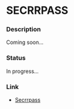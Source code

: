 # SECRRPASS

### Description

Coming soon...

### Status

In progress...

### Link
* [Secrrpass](https://goto1.github.io/secrrpass/build/)